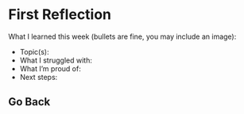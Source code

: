 # First Reflection
What I learned this week (bullets are fine, you may include an image):

- Topic(s):
- What I struggled with:
- What I’m proud of:
- Next steps:


## Go Back
